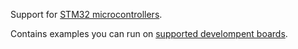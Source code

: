 Support for [STM32 microcontrollers](https://www.st.com/en/microcontrollers-microprocessors/stm32-32-bit-arm-cortex-mcus.html).

Contains examples you can run on [supported develompent boards](devboard).
